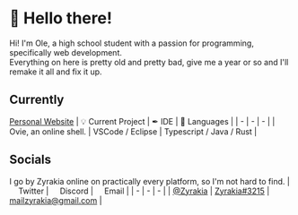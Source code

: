 # 👋 Hello there!

Hi! I'm Ole, a high school student with a passion for programming, specifically web development.<br>
Everything on here is pretty old and pretty bad, give me a year or so and I'll remake it all and fix it up.

## Currently

<a href="https://zyrakia.github.io">Personal Website</a>
| 💡 Current Project | ✒ IDE | 💜 Languages |
| - | - | - |
| Ovie, an online shell. | VSCode / Eclipse | Typescript / Java / Rust |

## Socials

I go by Zyrakia online on practically every platform, so I'm not hard to find.
| <img width="12px" src="https://cdn.iconscout.com/icon/free/png-64/twitter-87-432551.png"> Twitter | <img width="12px" src="https://cdn.iconscout.com/icon/free/png-64/discord-1863643-1581238.png"> Discord | <img width="12px" src="https://cdn.iconscout.com/icon/free/png-64/gmail-30-722694.png"> Email |
| - | - | - |
| <a href="https://twitter.com/zyrakia">@Zyrakia</a> | <a href="http://discordapp.com/users/243522319664807937">Zyrakia#3215</a> | mailzyrakia@gmail.com |
